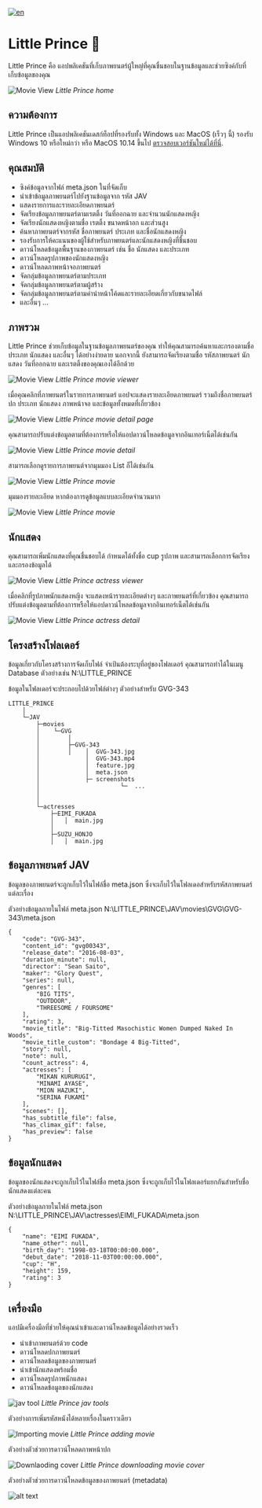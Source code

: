 
[![en](https://img.shields.io/badge/lang-en-red.svg)](https://github.com/little-prince-app/little-prince-app/blob/main/README.md)

# Little Prince 👋
Little Prince คือ แอปพลิเคชันที่เก็บภาพยนตร์ผู้ใหญ่ที่คุณชื่นชอบในฐานข้อมูลและช่วยซิงค์กับที่เก็บข้อมูลของคุณ

![Movie View](files/image_jav_landing_page.png)
_Little Prince home_

## ความต้องการ
Little Prince เป็นแอปพลิเคชันเดสก์ท็อปที่รองรับทั้ง Windows และ MacOS (เร็วๆ นี้) รองรับ Windows 10 หรือใหม่กว่า หรือ MacOS 10.14 ขึ้นไป  [ตรวจสอบเวอร์ชันใหม่ได้ที่นี่](https://github.com/little-prince-app/little-prince-app/releases).

## คุณสมบัติ
* ซิงค์ข้อมูลจากไฟล์ meta.json ในที่จัดเก็บ
* นำเข้าข้อมูลภาพยนตร์ไปยังฐานข้อมูลจาก รหัส JAV
* แสดงรายการและรายละเอียดภาพยนตร์
* จัดเรียงข้อมูลภาพยนตร์ตามเรตติ้ง วันที่ออกฉาย และจำนวนนักแสดงหญิง
* จัดเรียงนักแสดงหญิงตามชื่อ เรตติ้ง ขนาดหน้าอก และส่วนสูง
* ค้นหาภาพยนตร์จากรหัส ชื่อภาพยนตร์ ประเภท และชื่อนักแสดงหญิง
* รองรับการให้คะแนนของผู้ใช้สำหรับภาพยนตร์และนักแสดงหญิงที่ชื่นชอบ
* ดาวน์โหลดข้อมูลพื้นฐานของภาพยนตร์ เช่น ชื่อ นักแสดง และประเภท
* ดาวน์โหลดรูปภาพของนักแสดงหญิง
* ดาวน์โหลดภาพหน้าจอภาพยนตร์
* จัดกลุ่มข้อมูลภาพยนตร์ตามประเภท
* จัดกลุ่มข้อมูลภาพยนตร์ตามผู้สร้าง
* จัดกลุ่มข้อมูลภาพยนตร์ตามคำนำหน้าโค้ดและรายละเอียดเกี่ยวกับขนาดไฟล์
* และอื่นๆ ...

## ภาพรวม

Little Prince ช่วยเก็บข้อมูลในฐานข้อมูลภาพยนตร์ของคุณ ทำให้คุณสามารถค้นหาและกรองตามชื่อ ประเภท นักแสดง และอื่นๆ ได้อย่างง่ายดาย นอกจากนี้ ยังสามารถจัดเรียงตามชื่อ รหัสภาพยนตร์ นักแสดง วันที่ออกฉาย และเรตติ้งของคุณเองได้อีกด้วย

![Movie View](files/image_jav_movie_gridview.png)
_Little Prince movie viewer_

เมื่อคุณคลิกที่ภาพยนตร์ในรายการภาพยนตร์ แอปจะแสดงรายละเอียดภาพยนตร์ รวมถึงชื่อภาพยนตร์ ปก ประเภท นักแสดง ภาพหน้าจอ และข้อมูลทั้งหมดที่เกี่ยวข้อง

![Movie View](files/image_jav_movie_detail_view.png)
_Little Prince movie detail page_

คุณสามารถปรับแต่งข้อมูลตามที่ต้องการหรือให้แอปดาวน์โหลดข้อมูลจากอินเทอร์เน็ตได้เช่นกัน

![Movie View](files/image_jav_movie_detail_view_form.png)
_Little Prince movie detail_

สามารถเลือกดูรายการภาพยนต์จากมุมมอง List ก็ได้เช่นกัน 

![Movie View](files/image_jav_movie_list_view.png)
_Little Prince movie_

มุมมองรายละเอียด หากต้องการดูข้อมูลแบบละเอียดจำนวนมาก

![Movie View](files/image_jav_actress_detail_view.png)
_Little Prince movie_

## นักแสดง

คุณสามารถเพิ่มนักแสดงที่คุณชื่นชอบได้ กำหนดได้ทั้งชื่อ cup รูปภาพ และสามารถเลือกการจัดเรียงและกรองข้อมูลได้

![Movie View](files/image_jav_actress_view.png)
_Little Prince actress viewer_

เมื่อคลิกที่รูปภาพนักแสดงหญิง จะแสดงหน้ารายละเอียดต่างๆ และภาพยนตร์ที่เกี่ยวข้อง คุณสามารถปรับแต่งข้อมูลตามที่ต้องการหรือให้แอปดาวน์โหลดข้อมูลจากอินเทอร์เน็ตได้เช่นกัน

![Movie View](files/image_jav_actress_detail_view.png)
_Little Prince actress detail_


## โครงสร้างโฟลเดอร์

ข้อมูลเกี่ยวกับโครงสร้างการจัดเก็บไฟล์ จำเป้นต้องระบุที่อยู่ของโฟลเดอร์ คุณสามารถทำได้ในเมนู Database ตัวอย่างเช่น N:\LITTLE_PRINCE

ข้อมูลในโฟลเดอร์จะประกอบไปด้วยไฟล์ต่างๆ
ตัวอย่างสำหรับ GVG-343

```
LITTLE_PRINCE
    │
    └─JAV
        ├─movies
        │    └─GVG
        │        │  
        │        ├─GVG-343
        │        │    │  GVG-343.jpg
        │             │  GVG-343.mp4
        │             │  feature.jpg
        │             │  meta.json
        │             ├─ screenshots 
        │                       └─  ...
        │
        │
        └─actresses
            ├─EIMI_FUKADA
            │   │  main.jpg
            │   
            ├─SUZU_HONJO
            │   │  main.jpg
```

## ข้อมูลภาพยนตร์ JAV

ข้อมูลของภาพยนตร์จะถูกเก็บไว้ในไฟล์ชื่อ meta.json ซึ่งจะเก็บไว้ในโฟลเดอสำหรับรหัสภาพยนตร์แต่ละเรื่อง

ตัวอย่างข้อมูลภายในไฟล์ meta.json
N:\LITTLE_PRINCE\JAV\movies\GVG\GVG-343\meta.json

```
{
    "code": "GVG-343",
    "content_id": "gvg00343",
    "release_date": "2016-08-03",
    "duration_minute": null,
    "director": "Sean Saito",
    "maker": "Glory Quest",
    "series": null,
    "genres": [
        "BIG TITS",
        "OUTDOOR",
        "THREESOME / FOURSOME"
    ],
    "rating": 3,
    "movie_title": "Big-Titted Masochistic Women Dumped Naked In Woods",
    "movie_title_custom": "Bondage 4 Big-Titted",
    "story": null,
    "note": null,
    "count_actress": 4,
    "actresses": [
        "MIKAN KURURUGI",
        "MINAMI AYASE",
        "MION HAZUKI",
        "SERINA FUKAMI"
    ],
    "scenes": [],
    "has_subtitle_file": false,
    "has_climax_gif": false,
    "has_preview": false
}
```

## ข้อมูลนักแสดง

ข้อมูลของนักแสดงจะถูกเก็บไว้ในไฟล์ชื่อ meta.json ซึ่งจะถูกเก็บไว้ในโฟลเดอร์แยกกันสำหรับชื่อนักแสดงแต่ละคน

ตัวอย่างข้อมูลภายในไฟล์ meta.json
N:\LITTLE_PRINCE\JAV\actresses\EIMI_FUKADA\meta.json

```
{
    "name": "EIMI FUKADA",
    "name_other": null,
    "birth_day": "1998-03-18T00:00:00.000",
    "debut_date": "2018-11-03T00:00:00.000",
    "cup": "H",
    "height": 159,
    "rating": 3
}
```

## เครื่องมือ

แอปมีเครื่องมือที่ช่วยให้คุณนำเข้าและดาวน์โหลดข้อมูลได้อย่างรวดเร็ว
* นำเข้าภาพยนตร์ด้วย code
* ดาวน์โหลดปกภาพยนตร์
* ดาวน์โหลดข้อมูลของภาพยนตร์
* นำเข้านักแสดงพร้อมชื่อ
* ดาวน์โหลดรูปภาพนักแสดง
* ดาวน์โหลดข้อมูลของนักแสดง

![jav tool](files/image_jav_tool.png)
_Little Prince jav tools_


ตัวอย่างการเพิ่มรหัสหนังได้หลายเรื่องในคราวเดียว

![Importing movie](files/image_jav_importing_movie_page.png)
_Little Prince adding movie_

ตัวอย่างตัวช่วยการดาวน์โหลดภาพหน้าปก

![Downlaoding cover](files/image_jav_download_movie_cover_page.png)
_Little Prince downloading movie cover_


ตัวอย่างตัวช่วยการดาวน์โหลดข้อมูลของภาพยนตร์ (metadata)

![alt text](files/image_jav_download_movie_metadata_page.png)

